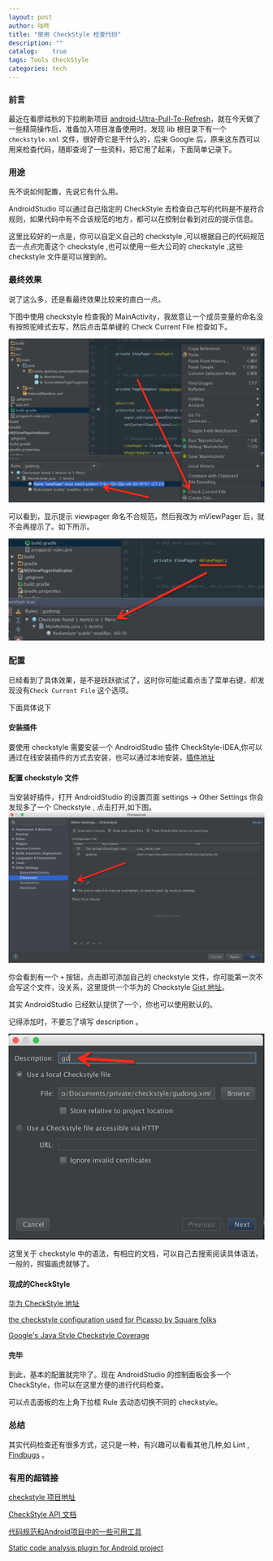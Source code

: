 ```yaml
---
layout: post
author: 咕咚
title: "使用 CheckStyle 检查代码"
description: ""
catalog:    true
tags: Tools CheckStyle
categories: tech 
---
```


### 前言

最近在看廖祜秋的下拉刷新项目 [android-Ultra-Pull-To-Refresh](https://github.com/liaohuqiu/android-Ultra-Pull-To-Refresh)，就在今天做了一些精简操作后，准备加入项目准备使用时，发现 lib 根目录下有一个 `checkstyle.xml` 文件，很好奇它是干什么的，后来 Google 后，原来这东西可以用来检查代码，随即查询了一些资料，把它用了起来，下面简单记录下。

### 用途

先不说如何配置，先说它有什么用。

AndroidStudio 可以通过自己指定的 CheckStyle 去检查自己写的代码是不是符合规则，如果代码中有不合该规范的地方，都可以在控制台看到对应的提示信息。

这里比较好的一点是，你可以自定义自己的 checkstyle ,可以根据自己的代码规范去一点点完善这个 checkstyle ,也可以使用一些大公司的 checkstyle ,这些 checkstyle  文件是可以搜到的。

### 最终效果

说了这么多，还是看最终效果比较来的直白一点。

下图中使用 checkstyle 检查我的 MainActivity，我故意让一个成员变量的命名没有按照驼峰式去写，然后点击菜单键的 Check
Current File 检查如下。

![one](/assets/checkstyle_1.jpg)

可以看到，显示提示 viewpager 命名不合规范，然后我改为 mViewPager 后，就不会再提示了。如下所示。

![one](/assets/checkstyle_2.jpg)

### 配置

已经看到了具体效果，是不是跃跃欲试了，这时你可能试着点击了菜单右键，却发现没有`Check Current File` 这个选项。

下面具体说下

#### 安装插件

要使用 checkstyle 需要安装一个 AndroidStudio 插件 CheckStyle-IDEA,你可以通过在线安装插件的方式去安装，也可以通过本地安装，[插件地址](https://github.com/jshiell/checkstyle-idea)

#### 配置 checkstyle 文件

当安装好插件，打开 AndroidStudio 的设置页面 settings -> Other Settings  你会发现多了一个 Checkstyle ,
点击打开,如下图。
![one](/assets/checkstyle_3.jpg)

你会看到有一个 `+` 按钮，点击即可添加自己的 checkstyle 文件，你可能第一次不会写这个文件，没关系，这里提供一个华为的 Checkstyle [Gist 地址](https://gist.github.com/ownwell/c32878440216f1866842)。

其实 AndroidStudio 已经默认提供了一个，你也可以使用默认的。

记得添加时，不要忘了填写 description 。

![four](/assets/checkstyle_4.jpg)

这里关于 checkstyle 中的语法，有相应的文档，可以自己去搜索阅读具体语法，一般的，照猫画虎就够了。

#### 现成的CheckStyle

[华为 CheckStyle 地址](https://gist.github.com/ownwell/c32878440216f1866842)

[ the checkstyle configuration used for Picasso by Square folks](https://github.com/square/picasso/blob/master/checkstyle.xml)

 [Google's Java Style Checkstyle Coverage](http://checkstyle.sourceforge.net/google_style.html)

#### 完毕

到此，基本的配置就完毕了。现在 AndroidStudio 的控制面板会多一个 CheckStyle，你可以在这里方便的进行代码检查。

可以点击面板的左上角下拉框 Rule 去动态切换不同的 checkstyle。

### 总结

其实代码检查还有很多方式，这只是一种，有兴趣可以看看其他几种,如 Lint , [Findbugs](http://findbugs.sourceforge.net/) 。

### 有用的超链接
[checkstyle 项目地址](https://github.com/checkstyle/checkstyle)

[CheckStyle API 文档](http://checkstyle.sourceforge.net/checks.html)

[代码规范和Android项目中的一些可用工具](http://tech.glowing.com/cn/dai-ma-gui-fan-he-androidxiang-mu-zhong-de-xie-ke-yong-gong-ju/)

[Static code analysis plugin for Android project](https://github.com/noveogroup/android-check)
